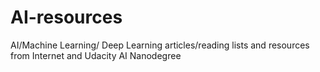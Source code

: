 # AI-resources
AI/Machine Learning/ Deep Learning articles/reading lists and resources from Internet and Udacity AI Nanodegree
